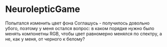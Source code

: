 # NeurolepticGame
Попытался изменить цвет фона
Соглашусь - получилось довольно убого, поэтому у меня остался вопрос: в каком порядке нужно было менять компонетны RGB, чтобы цвет равномерно менялся по спектру, а не, как у меня, от черного к белому?
